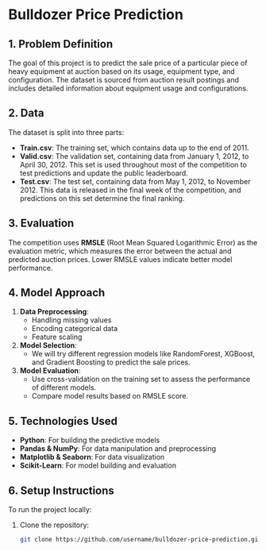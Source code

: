 # Bulldozer Price Prediction

## 1. Problem Definition
The goal of this project is to predict the sale price of a particular piece of heavy equipment at auction based on its usage, equipment type, and configuration. The dataset is sourced from auction result postings and includes detailed information about equipment usage and configurations.

## 2. Data
The dataset is split into three parts:
- **Train.csv**: The training set, which contains data up to the end of 2011.
- **Valid.csv**: The validation set, containing data from January 1, 2012, to April 30, 2012. This set is used throughout most of the competition to test predictions and update the public leaderboard.
- **Test.csv**: The test set, containing data from May 1, 2012, to November 2012. This data is released in the final week of the competition, and predictions on this set determine the final ranking.

## 3. Evaluation
The competition uses **RMSLE** (Root Mean Squared Logarithmic Error) as the evaluation metric, which measures the error between the actual and predicted auction prices. Lower RMSLE values indicate better model performance.

## 4. Model Approach
1. **Data Preprocessing**:
    - Handling missing values
    - Encoding categorical data
    - Feature scaling
2. **Model Selection**:
    - We will try different regression models like RandomForest, XGBoost, and Gradient Boosting to predict the sale prices.
3. **Model Evaluation**:
    - Use cross-validation on the training set to assess the performance of different models.
    - Compare model results based on RMSLE score.

## 5. Technologies Used
- **Python**: For building the predictive models
- **Pandas & NumPy**: For data manipulation and preprocessing
- **Matplotlib & Seaborn**: For data visualization
- **Scikit-Learn**: For model building and evaluation

## 6. Setup Instructions
To run the project locally:
1. Clone the repository:
   ```bash
   git clone https://github.com/username/bulldozer-price-prediction.git
